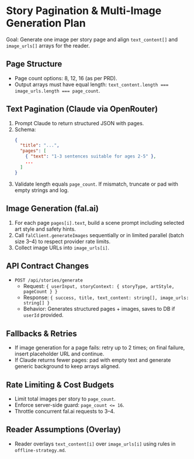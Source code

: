 # Story Pagination & Multi-Image Generation Plan

Goal: Generate one image per story page and align `text_content[]` and `image_urls[]` arrays for the reader.

## Page Structure

- Page count options: 8, 12, 16 (as per PRD).
- Output arrays must have equal length: `text_content.length === image_urls.length === page_count`.

## Text Pagination (Claude via OpenRouter)

1. Prompt Claude to return structured JSON with pages.
2. Schema:
   ```json
   {
     "title": "...",
     "pages": [
       { "text": "1-3 sentences suitable for ages 2-5" },
       ...
     ]
   }
   ```
3. Validate length equals `page_count`. If mismatch, truncate or pad with empty strings and log.

## Image Generation (fal.ai)

1. For each page `pages[i].text`, build a scene prompt including selected art style and safety hints.
2. Call `falClient.generateImages` sequentially or in limited parallel (batch size 3–4) to respect provider rate limits.
3. Collect image URLs into `image_urls[i]`.

## API Contract Changes

- `POST /api/stories/generate`
  - Request: `{ userInput, storyContext: { storyType, artStyle, pageCount } }`
  - Response: `{ success, title, text_content: string[], image_urls: string[] }`
  - Behavior: Generates structured pages + images, saves to DB if `userId` provided.

## Fallbacks & Retries

- If image generation for a page fails: retry up to 2 times; on final failure, insert placeholder URL and continue.
- If Claude returns fewer pages: pad with empty text and generate generic background to keep arrays aligned.

## Rate Limiting & Cost Budgets

- Limit total images per story to `page_count`.
- Enforce server-side guard: `page_count <= 16`.
- Throttle concurrent fal.ai requests to 3–4.

## Reader Assumptions (Overlay)

- Reader overlays `text_content[i]` over `image_urls[i]` using rules in `offline-strategy.md`.


